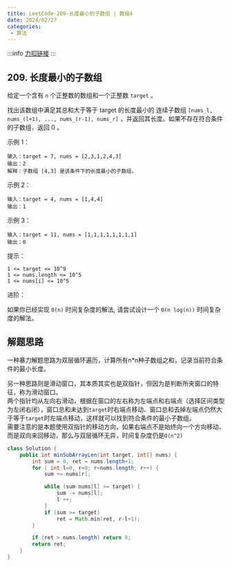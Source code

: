 ```yaml
---
title: LeetCode-209-长度最小的子数组 | 数组4
date: 2024/02/27
categories:
 - 算法
---
```

:::info
[力扣链接](https://leetcode.cn/problems/minimum-size-subarray-sum/)
:::

## 209. 长度最小的子数组

给定一个含有 `n` 个正整数的数组和一个正整数 `target` 。

找出该数组中满足其总和大于等于 target 的长度最小的 连续子数组 `[nums_l, nums_(l+1), ..., nums_(r-1), nums_r]` ，并返回其长度。如果不存在符合条件的子数组，返回 0 。

 

示例 1：
```
输入：target = 7, nums = [2,3,1,2,4,3]
输出：2
解释：子数组 [4,3] 是该条件下的长度最小的子数组。
```
示例 2：
```
输入：target = 4, nums = [1,4,4]
输出：1
```
示例 3：
```
输入：target = 11, nums = [1,1,1,1,1,1,1,1]
输出：0
```

提示：
```
1 <= target <= 10^9
1 <= nums.length <= 10^5
1 <= nums[i] <= 10^5
```

进阶：

如果你已经实现 `O(n)` 时间复杂度的解法, 请尝试设计一个 `O(n log(n))` 时间复杂度的解法。

## 解题思路

一种暴力解题思路为双层循环遍历，计算所有n*n种子数组之和，记录当前符合条件的最小长度。

另一种思路则是滑动窗口，其本质其实也是双指针，但因为是判断所夹窗口的特征，称为滑动窗口。<br/>
两个指针均从左向右滑动，根据在窗口的左右称为左端点和右端点（选择区间类型为左闭右闭），窗口总和未达到`target`时右端点移动、窗口总和去掉左端点仍然大于等于`target`时左端点移动，这样就可以找到符合条件的最小子数组。<br/>
需要注意的是本题使用双指针的移动方向，如果右端点不是始终向一个方向移动、而是双向来回移动，那么与双层循环无异，时间复杂度仍是`O(n^2)`

```java
class Solution {
    public int minSubArrayLen(int target, int[] nums) {
        int sum = 0, ret = nums.length+1;
        for ( int l=0, r=0; r<nums.length; r++) {
            sum += nums[r];

            while (sum-nums[l] >= target) {
                sum -= nums[l];
                l ++;
            }
            if (sum >= target)
                ret = Math.min(ret, r-l+1);
        }

        if (ret > nums.length) return 0;
        return ret;
    }
}
```